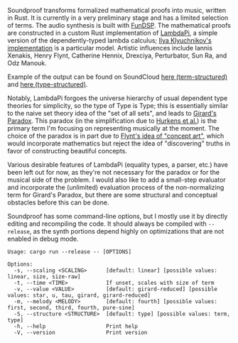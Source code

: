 Soundproof transforms formalized mathematical proofs into music, written in Rust.
It is currently in a very preliminary stage and has a limited selection of terms. The audio synthesis is built with
[FunDSP](https://github.com/SamiPerttu/fundsp). The mathematical proofs are constructed in a
custom Rust implementation of [LambdaPi](https://www.andres-loeh.de/LambdaPi/), a simple
version of the dependently-typed lambda calculus; [Ilya Klyuchnikov's implementation](https://github.com/ilya-klyuchnikov/lambdapi)
is a particular model.
Artistic influences include Iannis Xenakis, Henry Flynt, Catherine Hennix, Drexciya, Perturbator, Sun Ra, and Odz Manouk.

Example of the output can be found on SoundCloud [here (term-structured)](https://soundcloud.com/user-619734785/system-output-v12)
and [here (type-structured)](https://soundcloud.com/user-619734785/system-output-v13).

Notably, LambdaPi forgoes the universe hierarchy of usual dependent type theories for simplicity,
so the type of Type is Type; this is essentially similar to the naive set theory idea 
of the "set of all sets", and leads to [Girard's Paradox](https://en.wikipedia.org/wiki/System_U).
This paradox (in the simplification due to [Hurkens et al.](https://www.cs.cmu.edu/~kw/scans/hurkens95tlca.pdf)) 
is the primary term I'm focusing on representing musically at the moment.
The choice of the paradox is in part due to [Flynt's idea of "concept art"](https://henryflynt.org/aesthetics/conart.html), 
which would incorporate mathematics but reject the idea of "discovering" truths in favor of constructing
beautiful concepts.

Various desirable features of LambdaPi (equality types, a parser, etc.) have been left out for now,
as they're not necessary for the paradox or for the musical side of the problem.
I would also like to add a small-step evaluator and incorporate the (unlimited)
evaluation process of the non-normalizing term for Girard's Paradox, but there are some structural and
conceptual obstacles before this can be done.

Soundproof has some command-line options, but I mostly use it by directly editing and recompiling the code.
It should always be compiled with `--release`, as the synth portions depend highly
on optimizations that are not enabled in debug mode.

```
Usage: cargo run --release -- [OPTIONS]

Options:
  -s, --scaling <SCALING>      [default: linear] [possible values: linear, size, size-raw]
  -t, --time <TIME>            If unset, scales with size of term
  -v, --value <VALUE>          [default: girard-reduced] [possible values: star, u, tau, girard, girard-reduced]
  -m, --melody <MELODY>        [default: fourth] [possible values: first, second, third, fourth, pure-sine]
  -S, --structure <STRUCTURE>  [default: type] [possible values: term, type]
  -h, --help                   Print help
  -V, --version                Print version
```

